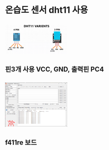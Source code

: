 # 온습도 센서 dht11 사용 
## <img width = "40%" src="https://github.com/buskingsue/DHT11/blob/master/dht11.png">
## 
##
## 핀3개 사용 VCC, GND, 출력핀 PC4
## <img width = "40%" src="https://github.com/buskingsue/DHT11/blob/master/comport_%EC%98%A8%EB%8F%84.png">

## f411re 보드 
